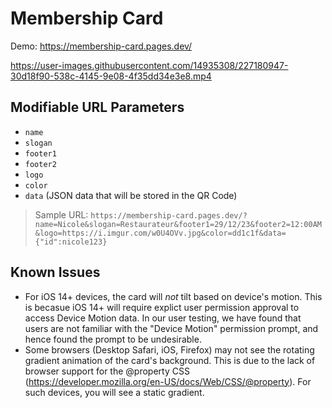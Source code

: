 # Membership Card
Demo: https://membership-card.pages.dev/

https://user-images.githubusercontent.com/14935308/227180947-30d18f90-538c-4145-9e08-4f35dd34e3e8.mp4

## Modifiable URL Parameters

- `name`
- `slogan`
- `footer1`
- `footer2`
- `logo`
- `color`
- `data` (JSON data that will be stored in the QR Code)

> Sample URL: `https://membership-card.pages.dev/?name=Nicole&slogan=Restaurateur&footer1=29/12/23&footer2=12:00AM&logo=https://i.imgur.com/w0U4OVv.jpg&color=dd1c1f&data={"id":nicole123}`


## Known Issues
- For iOS 14+ devices, the card will *not* tilt based on device's motion. This is becasue iOS 14+ will require explict user permission approval to access Device Motion data. In our user testing, we have found that users are not familiar with the "Device Motion" permission prompt, and hence found the prompt to be undesirable.
- Some browsers (Desktop Safari, iOS, Firefox) may not see the rotating gradient animation of the card's background. This is due to the lack of browser support for the @property CSS (https://developer.mozilla.org/en-US/docs/Web/CSS/@property). For such devices, you will see a static gradient.
